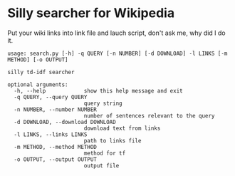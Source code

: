 # Silly searcher for Wikipedia

Put your wiki links into link file and lauch script, don't ask me, why did I do it.

```
usage: search.py [-h] -q QUERY [-n NUMBER] [-d DOWNLOAD] -l LINKS [-m METHOD] [-o OUTPUT]

silly td-idf searcher

optional arguments:
  -h, --help            show this help message and exit
  -q QUERY, --query QUERY
                        query string
  -n NUMBER, --number NUMBER
                        number of sentences relevant to the query
  -d DOWNLOAD, --download DOWNLOAD
                        download text from links
  -l LINKS, --links LINKS
                        path to links file
  -m METHOD, --method METHOD
                        method for tf
  -o OUTPUT, --output OUTPUT
                        output file
```
